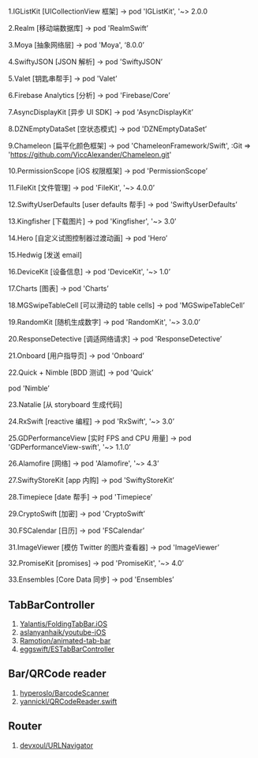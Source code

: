 #

1.IGListKit [UICollectionView 框架] -> pod 'IGListKit', '~> 2.0.0

2.Realm [移动端数据库] -> pod 'RealmSwift’

3.Moya [抽象网络层] -> pod 'Moya', ‘8.0.0’

4.SwiftyJSON [JSON 解析] -> pod 'SwiftyJSON’

5.Valet [钥匙串帮手] -> pod 'Valet’

6.Firebase Analytics [分析] -> pod 'Firebase/Core’

7.AsyncDisplayKit [异步 UI SDK] -> pod 'AsyncDisplayKit’

8.DZNEmptyDataSet [空状态模式] -> pod 'DZNEmptyDataSet’

9.Chameleon [扁平化颜色框架] -> pod 'ChameleonFramework/Swift', :Git => 'https://github.com/ViccAlexander/Chameleon.git'

10.PermissionScope [iOS 权限框架] -> pod 'PermissionScope’

11.FileKit [文件管理] -> pod 'FileKit', '~> 4.0.0’

12.SwiftyUserDefaults [user defaults 帮手] -> pod 'SwiftyUserDefaults’

13.Kingfisher [下载图片] -> pod 'Kingfisher', '~> 3.0’

14.Hero [自定义试图控制器过渡动画] -> pod 'Hero’

15.Hedwig [发送 email]

16.DeviceKit [设备信息] -> pod 'DeviceKit', '~> 1.0’

17.Charts [图表] -> pod 'Charts’

18.MGSwipeTableCell [可以滑动的 table cells] -> pod 'MGSwipeTableCell’

19.RandomKit [随机生成数字] -> pod 'RandomKit', '~> 3.0.0’

20.ResponseDetective [调适网络请求] -> pod 'ResponseDetective’

21.Onboard [用户指导页] -> pod 'Onboard’

22.Quick + Nimble [BDD 测试] -> pod 'Quick’

pod 'Nimble’

23.Natalie [从 storyboard 生成代码]

24.RxSwift [reactive 编程] -> pod 'RxSwift', '~> 3.0’

25.GDPerformanceView [实时 FPS and CPU 用量] -> pod 'GDPerformanceView-swift', '~> 1.1.0’

26.Alamofire [网络] -> pod 'Alamofire', '~> 4.3’

27.SwiftyStoreKit [app 内购] -> pod 'SwiftyStoreKit’

28.Timepiece [date 帮手] -> pod 'Timepiece’

29.CryptoSwift [加密] -> pod 'CryptoSwift’

30.FSCalendar [日历] -> pod 'FSCalendar’

31.ImageViewer [模仿 Twitter 的图片查看器] -> pod 'ImageViewer’

32.PromiseKit [promises] -> pod 'PromiseKit', '~> 4.0’

33.Ensembles [Core Data 同步] -> pod 'Ensembles’

## TabBarController

1. [Yalantis/FoldingTabBar.iOS](https://github.com/Yalantis/FoldingTabBar.iOS)
2. [aslanyanhaik/youtube-iOS](https://github.com/aslanyanhaik/youtube-iOS)
3. [Ramotion/animated-tab-bar](https://github.com/Ramotion/animated-tab-bar)
4. [eggswift/ESTabBarController](https://github.com/eggswift/ESTabBarController)

## Bar/QRCode reader

1. [hyperoslo/BarcodeScanner](https://github.com/hyperoslo/BarcodeScanner)
2. [yannickl/QRCodeReader.swift](https://github.com/yannickl/QRCodeReader.swift)

## Router

1. [devxoul/URLNavigator](https://github.com/devxoul/URLNavigator)